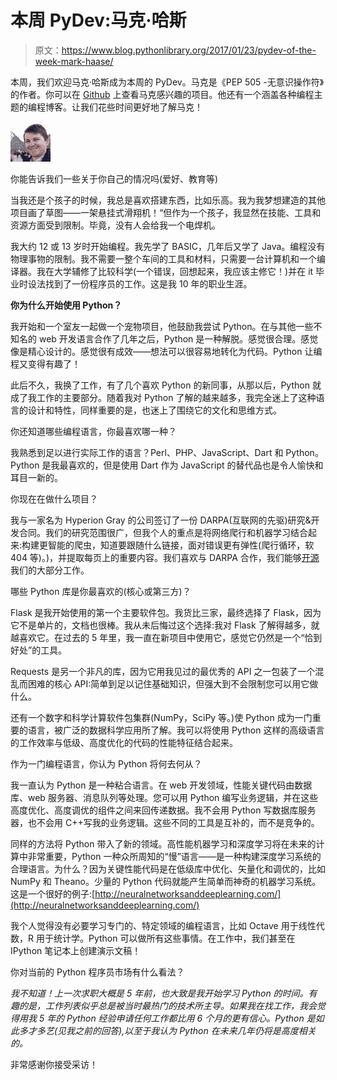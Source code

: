 # 本周 PyDev:马克·哈斯

> 原文：<https://www.blog.pythonlibrary.org/2017/01/23/pydev-of-the-week-mark-haase/>

本周，我们欢迎马克·哈斯成为本周的 PyDev。马克是《PEP 505 -无意识操作符》的作者。你可以在 [Github](https://github.com/mehaase?tab=repositories) 上查看马克感兴趣的项目。他还有一个涵盖各种编程主题的编程博客。让我们花些时间更好地了解马克！

![](img/32c3bcc78e3bc71d2bb955e976764fa8.png)

你能告诉我们一些关于你自己的情况吗(爱好、教育等)

当我还是个孩子的时候，我总是喜欢搭建东西，比如乐高。我为我梦想建造的其他项目画了草图——一架悬挂式滑翔机！“但作为一个孩子，我显然在技能、工具和资源方面受到限制。毕竟，没有人会给我一个电焊机。

我大约 12 或 13 岁时开始编程。我先学了 BASIC，几年后又学了 Java。编程没有物理事物的限制。我不需要一整个车间的工具和材料，只需要一台计算机和一个编译器。我在大学辅修了比较科学(一个错误，回想起来，我应该主修它！)并在 it 毕业时设法找到了一份程序员的工作。这是我 10 年的职业生涯。

**你为什么开始使用 Python？**

我开始和一个室友一起做一个宠物项目，他鼓励我尝试 Python。在与其他一些不知名的 web 开发语言合作了几年之后，Python 是一种解脱。感觉很合理。感觉像是精心设计的。感觉很有成效——想法可以很容易地转化为代码。Python 让编程又变得有趣了！

此后不久，我换了工作，有了几个喜欢 Python 的新同事，从那以后，Python 就成了我工作的主要部分。随着我对 Python 了解的越来越多，我完全迷上了这种语言的设计和特性，同样重要的是，也迷上了围绕它的文化和思维方式。

你还知道哪些编程语言，你最喜欢哪一种？

我熟悉到足以进行实际工作的语言？Perl、PHP、JavaScript、Dart 和 Python。Python 是我最喜欢的，但是使用 Dart 作为 JavaScript 的替代品也是令人愉快和耳目一新的。

你现在在做什么项目？

我与一家名为 Hyperion Gray 的公司签订了一份 DARPA(互联网的先驱)研究&开发合同。我们的研究范围很广，但我个人的重点是将网络爬行和机器学习结合起来:构建更智能的爬虫，知道要跟随什么链接，面对错误更有弹性(爬行循环，软 404 等)。)，并提取每页上的重要内容。我们喜欢与 DARPA 合作，我们能够[开源](http://opencatalog.darpa.mil/MEMEX.html)我们的大部分工作。

哪些 Python 库是你最喜欢的(核心或第三方)？

Flask 是我开始使用的第一个主要软件包。我货比三家，最终选择了 Flask，因为它不是单片的，文档也很棒。我从未后悔过这个选择:我对 Flask 了解得越多，就越喜欢它。在过去的 5 年里，我一直在新项目中使用它，感觉它仍然是一个“恰到好处”的工具。

Requests 是另一个非凡的库，因为它用我见过的最优秀的 API 之一包装了一个混乱而困难的核心 API:简单到足以记住基础知识，但强大到不会限制您可以用它做什么。

还有一个数字和科学计算软件包集群(NumPy，SciPy 等。)使 Python 成为一门重要的语言，被广泛的数据科学应用所了解。我可以将使用 Python 这样的高级语言的工作效率与低级、高度优化的代码的性能特征结合起来。

作为一门编程语言，你认为 Python 将何去何从？

我一直认为 Python 是一种粘合语言。在 web 开发领域，性能关键代码由数据库、web 服务器、消息队列等处理。您可以用 Python 编写业务逻辑，并在这些高度优化、高度调优的组件之间来回传递数据。我不会用 Python 写数据库服务器，也不会用 C++写我的业务逻辑。这些不同的工具是互补的，而不是竞争的。

同样的方法将 Python 带入了新的领域。高性能机器学习和深度学习将在未来的计算中非常重要，Python 一种众所周知的“慢”语言——是一种构建深度学习系统的合理语言。为什么？因为关键性能代码是在低级库中优化、矢量化和调优的，比如 NumPy 和 Theano。少量的 Python 代码就能产生简单而神奇的机器学习系统。这是一个很好的例子:[http://neuralnetworksanddeeplearning.com/](http://neuralnetworksanddeeplearning.com/)

我个人觉得没有必要学习专门的、特定领域的编程语言，比如 Octave 用于线性代数，R 用于统计学。Python 可以做所有这些事情。在工作中，我们甚至在 IPython 笔记本上创建演示文稿！

你对当前的 Python 程序员市场有什么看法？

*我不知道！上一次求职大概是 5 年前，也大致是我开始学习 Python 的时间。有趣的是，工作列表似乎总是被当时最热门的技术所主导。如果我在找工作，我会觉得用我 5 年的 Python 经验申请任何工作都比用 6 个月的<insert buzzword="" here="">更有信心。Python 是如此多才多艺(见我之前的回答),以至于我认为 Python 在未来几年仍将是高度相关的。</insert>*

非常感谢你接受采访！